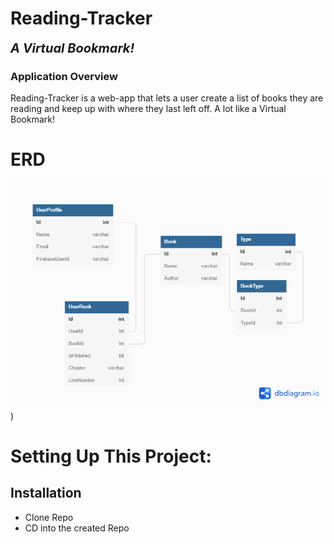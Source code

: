 # Reading-Tracker
<b style="font-size: 20px;"><i>A Virtual Bookmark!</i></b>
### Application Overview

Reading-Tracker is a web-app that lets a user create a list of books they are reading and keep up with where they last left off. A lot like a Virtual Bookmark!

# ERD

![ERD](/Reading-Tracker/client/public/Reading--Tracker.png)
)

# Setting Up This Project:

## Installation

- Clone Repo
- CD into the created Repo
